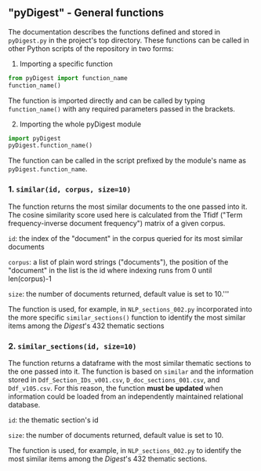 ## "pyDigest" - General functions

The documentation describes the functions defined and stored in `pyDigest.py` in the project's top directory. These functions can be called in other Python scripts of the repository in two forms:

1. Importing a specific function

```python
from pyDigest import function_name
function_name()
```

The function is imported directly and can be called by typing `function_name()` with any required parameters passed in the brackets.
 
2. Importing the whole pyDigest module
 
```python
import pyDigest
pyDigest.function_name()
```

The function can be called in the script prefixed by the module's name as `pyDigest.function_name`.

### 1. `similar(id, corpus, size=10)`

The function returns the most similar documents to the one passed into it. The cosine similarity score used here is calculated from the Tfidf ("Term frequency-inverse document frequency") matrix of a given corpus.

`id`: the index of the "document" in the corpus queried for its most similar documents

`corpus`: a list of plain word strings ("documents"), the position of the "document" in the list is the id where indexing runs from 0 until len(corpus)-1

`size`: the number of documents returned, default value is set to 10.'''

The function is used, for example,  in `NLP_sections_002.py` incorporated into the more specific `similar_sections()` function to identify the most similar items among the _Digest_'s 432 thematic sections 

### 2. `similar_sections(id, size=10)`

The function returns a dataframe with the most similar thematic sections to the one passed into it. The function is based on `similar` and the information stored in `Ddf_Section_IDs_v001.csv`, `D_doc_sections_001.csv`, and `Ddf_v105.csv`. For this reason, the function **must be updated** when information could be loaded from an independently maintained relational database. 

`id`: the thematic section's id

`size`: the number of documents returned, default value is set to 10.

The function is used, for example, in `NLP_sections_002.py` to identify the most similar items among the _Digest_'s 432 thematic sections.